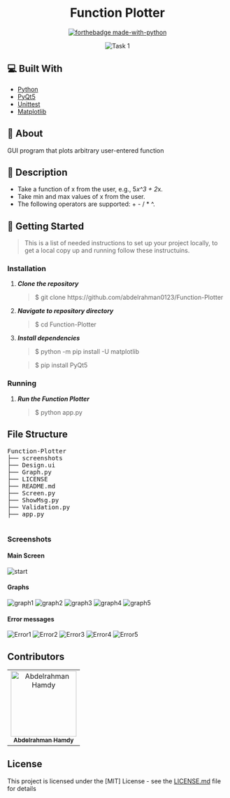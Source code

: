 <div align="center">

# Function Plotter

</div>

<div align="center">

[![forthebadge made-with-python](http://ForTheBadge.com/images/badges/made-with-python.svg)](https://www.python.org/)

 <img src="https://github.com/abdelrahman0123/Function-Plotter/blob/main/screenshots/task1.jpg" alt="Task 1">
 
</div>

## 💻 Built With
 <ul>
  <li><a href="https://www.python.org/">Python</a></li>
  <li><a href="https://build-system.fman.io/pyqt5-tutorial">PyQt5</a></li>
  <li><a href="https://docs.python.org/3/library/unittest.html">Unittest</a></li>
  <li><a href="https://matplotlib.org/">Matplotlib</a></li>
 </ul>

## 📙 About

GUI program that plots arbitrary user-entered function 

## 📝 Description
* Take a function of x from the user, e.g., 5*x^3 + 2*x. 
* Take min and max values of x from the user. 
* The following operators are supported: + - / * ^.

## 🏁 Getting Started
<blockquote>
  <p>This is a list of needed instructions to set up your project locally, to get a local copy up and running follow these instructuins.
 </p>
</blockquote>
<h3 href="#installation">Installation</h3>
<ol>
  <li><strong><em>Clone the repository</em></strong>
    <blockquote>$ git clone https://github.com/abdelrahman0123/Function-Plotter</blockquote>
  </li>
  <li> 
  <strong><em>Navigate to repository directory
</em></strong>
    <blockquote>$ cd Function-Plotter</blockquote>
  </li>
  <li> 
  <strong><em>Install dependencies
</em></strong>
    <blockquote>$ python -m pip install -U matplotlib</blockquote>
 <blockquote>$ pip install PyQt5</blockquote>
  </li>
</ol>
<h3 href="#Running">Running</h3>
<ol>
  <li><strong><em>Run the Function Plotter </em></strong>
       <blockquote>$ python app.py </blockquote>
  </li>
</blockquote>
  </li>
 
</ol>

<h2 href="#structure">File Structure</h2>
 <div> 
  <pre>
Function-Plotter
├── screenshots
├── Design.ui
├── Graph.py
├── LICENSE
├── README.md
├── Screen.py
├── ShowMsg.py
├── Validation.py
├── app.py
  </pre>
</div>

### Screenshots

#### Main Screen

![start](screenshots/1.jpeg)

#### Graphs

![graph1](screenshots/7.jpeg)
![graph2](screenshots/8.jpeg)
![graph3](screenshots/9.jpeg)
![graph4](screenshots/10.jpeg)
![graph5](screenshots/11.jpeg)

#### Error messages
![Error1](screenshots/2.jpeg)
![Error2](screenshots/3.jpeg)
![Error3](screenshots/4.jpeg)
![Error4](screenshots/5.jpeg)
![Error5](screenshots/6.jpeg)

## Contributors

<table>
<tr>
<td align="center">
<a href="https://github.com/abdelrahman0123" target="_blank">
<img src="https://avatars.githubusercontent.com/u/67989900?v=4" width="150px;" alt="Abdelrahman Hamdy"/><br /><sub><b>Abdelrahman Hamdy</b></sub></a><br />
</td>
</tr>
 </table>

## License

This project is licensed under the [MIT] License - see the [LICENSE.md](LICENSE) file for details
